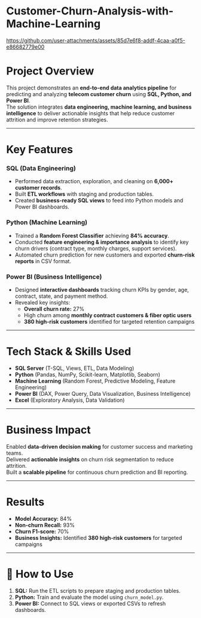 # Customer-Churn-Analysis-with-Machine-Learning
https://github.com/user-attachments/assets/85d7e6f8-addf-4caa-a0f5-e86682779e00
#  Project Overview

This project demonstrates an **end-to-end data analytics pipeline** for predicting and analyzing **telecom customer churn** using **SQL, Python, and Power BI**.  
The solution integrates **data engineering, machine learning, and business intelligence** to deliver actionable insights that help reduce customer attrition and improve retention strategies.

---

#  Key Features

###  SQL (Data Engineering)
- Performed data extraction, exploration, and cleaning on **6,000+ customer records**.  
- Built **ETL workflows** with staging and production tables.  
- Created **business-ready SQL views** to feed into Python models and Power BI dashboards.  

###  Python (Machine Learning)
- Trained a **Random Forest Classifier** achieving **84% accuracy**.  
- Conducted **feature engineering & importance analysis** to identify key churn drivers (contract type, monthly charges, support services).  
- Automated churn prediction for new customers and exported **churn-risk reports** in CSV format.  

###  Power BI (Business Intelligence)
- Designed **interactive dashboards** tracking churn KPIs by gender, age, contract, state, and payment method.  
- Revealed key insights:  
  - **Overall churn rate:** 27%  
  - High churn among **monthly contract customers & fiber optic users**  
  - **380 high-risk customers** identified for targeted retention campaigns  

---

#  Tech Stack & Skills Used

- **SQL Server** (T-SQL, Views, ETL, Data Modeling)  
- **Python** (Pandas, NumPy, Scikit-learn, Matplotlib, Seaborn)  
- **Machine Learning** (Random Forest, Predictive Modeling, Feature Engineering)  
- **Power BI** (DAX, Power Query, Data Visualization, Business Intelligence)  
- **Excel** (Exploratory Analysis, Data Validation)  

---

#  Business Impact

 Enabled **data-driven decision making** for customer success and marketing teams.  
 Delivered **actionable insights** on churn risk segmentation to reduce attrition.  
 Built a **scalable pipeline** for continuous churn prediction and BI reporting.  

---
# Results

- **Model Accuracy:** 84%  
- **Non-churn Recall:** 93%  
- **Churn F1-score:** 70%  
- **Business Insights:** Identified **380 high-risk customers** for targeted campaigns  

---

# 🔗 How to Use

1. **SQL:** Run the ETL scripts to prepare staging and production tables.  
2. **Python:** Train and evaluate the model using `churn_model.py`.  
3. **Power BI:** Connect to SQL views or exported CSVs to refresh dashboards.  


